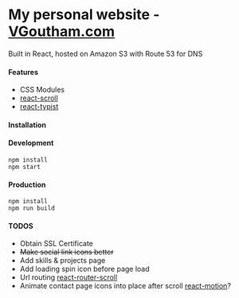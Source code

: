 # My personal website - [VGoutham.com](http://www.vgoutham.com)

Built in React, hosted on Amazon S3 with Route 53 for DNS

#### Features

- CSS Modules
- [react-scroll](https://github.com/fisshy/react-scroll)
- [react-typist](https://github.com/jstejada/react-typist)

#### Installation

>
#### Development
```
npm install
npm start
```
#### Production
```
npm install
npm run build
```

#### TODOS

- Obtain SSL Certificate
- ~~Make social link icons better~~
- Add skills & projects page
- Add loading spin icon before page load
- Url routing [react-router-scroll](https://github.com/taion/react-router-scroll)
- Animate contact page icons into place after scroll [react-motion](https://github.com/chenglou/react-motion)?
